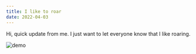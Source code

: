 ```yaml
---
title: I like to roar
date: 2022-04-03
---
```

Hi, quick update from me. I just want to let everyone know that I like roaring.

![demo](/static/img/Henry-Gradution/img-1.png)